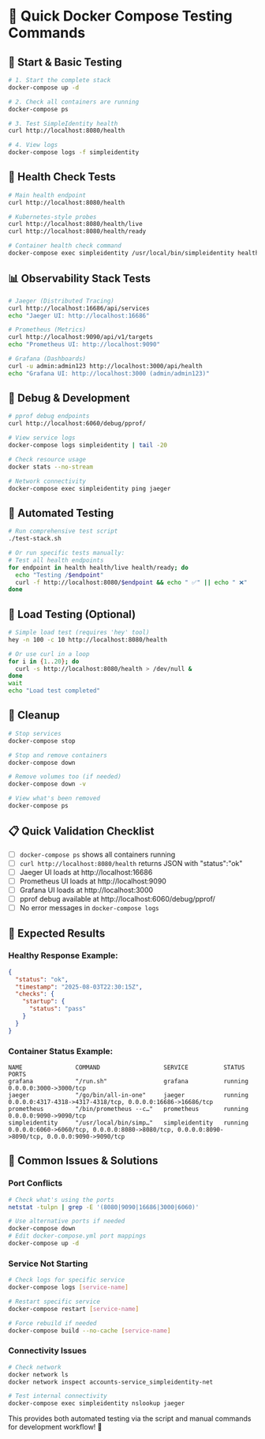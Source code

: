 # 🧪 Quick Docker Compose Testing Commands

## 🚀 **Start & Basic Testing**

```bash
# 1. Start the complete stack
docker-compose up -d

# 2. Check all containers are running
docker-compose ps

# 3. Test SimpleIdentity health
curl http://localhost:8080/health

# 4. View logs
docker-compose logs -f simpleidentity
```

## 🏥 **Health Check Tests**

```bash
# Main health endpoint
curl http://localhost:8080/health

# Kubernetes-style probes
curl http://localhost:8080/health/live
curl http://localhost:8080/health/ready

# Container health check command
docker-compose exec simpleidentity /usr/local/bin/simpleidentity health
```

## 📊 **Observability Stack Tests**

```bash
# Jaeger (Distributed Tracing)
curl http://localhost:16686/api/services
echo "Jaeger UI: http://localhost:16686"

# Prometheus (Metrics)
curl http://localhost:9090/api/v1/targets
echo "Prometheus UI: http://localhost:9090"

# Grafana (Dashboards)
curl -u admin:admin123 http://localhost:3000/api/health
echo "Grafana UI: http://localhost:3000 (admin/admin123)"
```

## 🔧 **Debug & Development**

```bash
# pprof debug endpoints
curl http://localhost:6060/debug/pprof/

# View service logs
docker-compose logs simpleidentity | tail -20

# Check resource usage
docker stats --no-stream

# Network connectivity
docker-compose exec simpleidentity ping jaeger
```

## 🧪 **Automated Testing**

```bash
# Run comprehensive test script
./test-stack.sh

# Or run specific tests manually:
# Test all health endpoints
for endpoint in health health/live health/ready; do
  echo "Testing /$endpoint"
  curl -f http://localhost:8080/$endpoint && echo " ✅" || echo " ❌"
done
```

## 🔄 **Load Testing (Optional)**

```bash
# Simple load test (requires 'hey' tool)
hey -n 100 -c 10 http://localhost:8080/health

# Or use curl in a loop
for i in {1..20}; do
  curl -s http://localhost:8080/health > /dev/null &
done
wait
echo "Load test completed"
```

## 🧹 **Cleanup**

```bash
# Stop services
docker-compose stop

# Stop and remove containers
docker-compose down

# Remove volumes too (if needed)
docker-compose down -v

# View what's been removed
docker-compose ps
```

## 📋 **Quick Validation Checklist**

- [ ] `docker-compose ps` shows all containers running
- [ ] `curl http://localhost:8080/health` returns JSON with "status":"ok"
- [ ] Jaeger UI loads at http://localhost:16686
- [ ] Prometheus UI loads at http://localhost:9090
- [ ] Grafana UI loads at http://localhost:3000
- [ ] pprof debug available at http://localhost:6060/debug/pprof/
- [ ] No error messages in `docker-compose logs`

## 🎯 **Expected Results**

### Healthy Response Example:
```json
{
  "status": "ok",
  "timestamp": "2025-08-03T22:30:15Z",
  "checks": {
    "startup": {
      "status": "pass"
    }
  }
}
```

### Container Status Example:
```
NAME               COMMAND                  SERVICE          STATUS          PORTS
grafana            "/run.sh"                grafana          running         0.0.0.0:3000->3000/tcp
jaeger             "/go/bin/all-in-one"     jaeger           running         0.0.0.0:4317-4318->4317-4318/tcp, 0.0.0.0:16686->16686/tcp
prometheus         "/bin/prometheus --c…"   prometheus       running         0.0.0.0:9090->9090/tcp
simpleidentity     "/usr/local/bin/simp…"   simpleidentity   running         0.0.0.0:6060->6060/tcp, 0.0.0.0:8080->8080/tcp, 0.0.0.0:8090->8090/tcp, 0.0.0.0:9090->9090/tcp
```

## 🚨 **Common Issues & Solutions**

### Port Conflicts
```bash
# Check what's using the ports
netstat -tulpn | grep -E '(8080|9090|16686|3000|6060)'

# Use alternative ports if needed
docker-compose down
# Edit docker-compose.yml port mappings
docker-compose up -d
```

### Service Not Starting
```bash
# Check logs for specific service
docker-compose logs [service-name]

# Restart specific service
docker-compose restart [service-name]

# Force rebuild if needed
docker-compose build --no-cache [service-name]
```

### Connectivity Issues
```bash
# Check network
docker network ls
docker network inspect accounts-service_simpleidentity-net

# Test internal connectivity
docker-compose exec simpleidentity nslookup jaeger
```

This provides both automated testing via the script and manual commands for development workflow! 🎯
